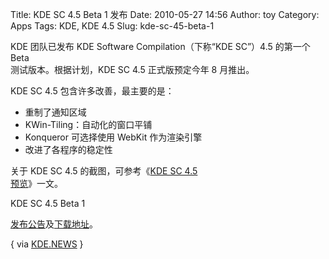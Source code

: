 Title: KDE SC 4.5 Beta 1 发布
Date: 2010-05-27 14:56
Author: toy
Category: Apps
Tags: KDE, KDE 4.5
Slug: kde-sc-45-beta-1

KDE 团队已发布 KDE Software Compilation（下称“KDE SC”）4.5 的第一个
Beta  
测试版本。根据计划，KDE SC 4.5 正式版预定今年 8 月推出。

KDE SC 4.5 包含许多改善，最主要的是：

+ 重制了通知区域  
+ KWin-Tiling：自动化的窗口平铺  
+ Konqueror 可选择使用 WebKit 作为渲染引擎  
+ 改进了各程序的稳定性

关于 KDE SC 4.5 的截图，可参考《[KDE SC 4.5  
预览](http://linuxtoy.org/archives/kde-sc-45-preview.html)》一文。

KDE SC 4.5 Beta 1  

[发布公告](http://kde.org/announcements/announce-4.5-beta1.php)及[下载地址](http://download.kde.org/download.php?url=stable/4.4.80/)。

{ via
[KDE.NEWS](http://dot.kde.org/2010/05/26/kde-sc-45-beta1-available) }
